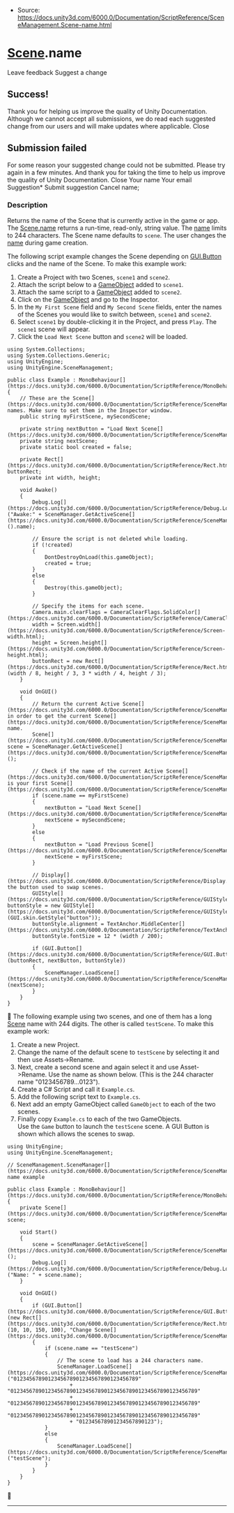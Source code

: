 * Source: https://docs.unity3d.com/6000.0/Documentation/ScriptReference/SceneManagement.Scene-name.html

#  [Scene](https://docs.unity3d.com/6000.0/Documentation/ScriptReference/SceneManagement.Scene.html).name
Leave feedback
Suggest a change
## Success!
Thank you for helping us improve the quality of Unity Documentation. Although we cannot accept all submissions, we do read each suggested change from our users and will make updates where applicable.
Close
## Submission failed
For some reason your suggested change could not be submitted. Please <a>try again</a> in a few minutes. And thank you for taking the time to help us improve the quality of Unity Documentation.
Close
Your name Your email Suggestion* Submit suggestion
Cancel
name; 
### Description
Returns the name of the Scene that is currently active in the game or app.
The [Scene.name](https://docs.unity3d.com/6000.0/Documentation/ScriptReference/Scene-name.html) returns a run-time, read-only, string value. The [name](https://docs.unity3d.com/6000.0/Documentation/ScriptReference/SceneManagement.Scene-name.html) limits to 244 characters. The Scene name defaults to `scene`. The user changes the [name](https://docs.unity3d.com/6000.0/Documentation/ScriptReference/SceneManagement.Scene-name.html) during game creation.  
  
The following script example changes the Scene depending on [GUI.Button](https://docs.unity3d.com/6000.0/Documentation/ScriptReference/GUI.Button.html) clicks and the name of the Scene. To make this example work:
  1. Create a Project with two Scenes, `scene1` and `scene2`.
  2. Attach the script below to a [GameObject](https://docs.unity3d.com/6000.0/Documentation/ScriptReference/GameObject.html) added to `scene1`.
  3. Attach the same script to a [GameObject](https://docs.unity3d.com/6000.0/Documentation/ScriptReference/GameObject.html) added to `scene2`.
  4. Click on the [GameObject](https://docs.unity3d.com/6000.0/Documentation/ScriptReference/GameObject.html) and go to the Inspector.
  5. In the `My First Scene` field and `My Second Scene` fields, enter the names of the Scenes you would like to switch between, `scene1` and `scene2`.
  6. Select `scene1` by double-clicking it in the Project, and press `Play`. The `scene1` scene will appear.
  7. Click the `Load Next Scene` button and `scene2` will be loaded.


```
using System.Collections;
using System.Collections.Generic;
using UnityEngine;
using UnityEngine.SceneManagement;  
  
public class Example : MonoBehaviour[](https://docs.unity3d.com/6000.0/Documentation/ScriptReference/MonoBehaviour.html)
{
    // These are the Scene[](https://docs.unity3d.com/6000.0/Documentation/ScriptReference/SceneManagement.Scene.html) names. Make sure to set them in the Inspector window.
    public string myFirstScene, mySecondScene;  
  
    private string nextButton = "Load Next Scene[](https://docs.unity3d.com/6000.0/Documentation/ScriptReference/SceneManagement.Scene.html)";
    private string nextScene;
    private static bool created = false;  
  
    private Rect[](https://docs.unity3d.com/6000.0/Documentation/ScriptReference/Rect.html) buttonRect;
    private int width, height;  
  
    void Awake()
    {
        Debug.Log[](https://docs.unity3d.com/6000.0/Documentation/ScriptReference/Debug.Log.html)("Awake:" + SceneManager.GetActiveScene[](https://docs.unity3d.com/6000.0/Documentation/ScriptReference/SceneManagement.SceneManager.GetActiveScene.html)().name);  
  
        // Ensure the script is not deleted while loading.
        if (!created)
        {
            DontDestroyOnLoad(this.gameObject);
            created = true;
        }
        else
        {
            Destroy(this.gameObject);
        }  
  
        // Specify the items for each scene.
        Camera.main.clearFlags = CameraClearFlags.SolidColor[](https://docs.unity3d.com/6000.0/Documentation/ScriptReference/CameraClearFlags.SolidColor.html);
        width = Screen.width[](https://docs.unity3d.com/6000.0/Documentation/ScriptReference/Screen-width.html);
        height = Screen.height[](https://docs.unity3d.com/6000.0/Documentation/ScriptReference/Screen-height.html);
        buttonRect = new Rect[](https://docs.unity3d.com/6000.0/Documentation/ScriptReference/Rect.html)(width / 8, height / 3, 3 * width / 4, height / 3);
    }  
  
    void OnGUI()
    {
        // Return the current Active Scene[](https://docs.unity3d.com/6000.0/Documentation/ScriptReference/SceneManagement.Scene.html) in order to get the current Scene[](https://docs.unity3d.com/6000.0/Documentation/ScriptReference/SceneManagement.Scene.html) name.
        Scene[](https://docs.unity3d.com/6000.0/Documentation/ScriptReference/SceneManagement.Scene.html) scene = SceneManager.GetActiveScene[](https://docs.unity3d.com/6000.0/Documentation/ScriptReference/SceneManagement.SceneManager.GetActiveScene.html)();  
  
        // Check if the name of the current Active Scene[](https://docs.unity3d.com/6000.0/Documentation/ScriptReference/SceneManagement.Scene.html) is your first Scene[](https://docs.unity3d.com/6000.0/Documentation/ScriptReference/SceneManagement.Scene.html).
        if (scene.name == myFirstScene)
        {
            nextButton = "Load Next Scene[](https://docs.unity3d.com/6000.0/Documentation/ScriptReference/SceneManagement.Scene.html)";
            nextScene = mySecondScene;
        }
        else
        {
            nextButton = "Load Previous Scene[](https://docs.unity3d.com/6000.0/Documentation/ScriptReference/SceneManagement.Scene.html)";
            nextScene = myFirstScene;
        }  
  
        // Display[](https://docs.unity3d.com/6000.0/Documentation/ScriptReference/Display.html) the button used to swap scenes.
        GUIStyle[](https://docs.unity3d.com/6000.0/Documentation/ScriptReference/GUIStyle.html) buttonStyle = new GUIStyle[](https://docs.unity3d.com/6000.0/Documentation/ScriptReference/GUIStyle.html)(GUI.skin.GetStyle("button"));
        buttonStyle.alignment = TextAnchor.MiddleCenter[](https://docs.unity3d.com/6000.0/Documentation/ScriptReference/TextAnchor.MiddleCenter.html);
        buttonStyle.fontSize = 12 * (width / 200);  
  
        if (GUI.Button[](https://docs.unity3d.com/6000.0/Documentation/ScriptReference/GUI.Button.html)(buttonRect, nextButton, buttonStyle))
        {
            SceneManager.LoadScene[](https://docs.unity3d.com/6000.0/Documentation/ScriptReference/SceneManagement.SceneManager.LoadScene.html)(nextScene);
        }
    }
}

```

The following example using two scenes, and one of them has a long [Scene](https://docs.unity3d.com/6000.0/Documentation/ScriptReference/SceneManagement.Scene.html) name with 244 digits. The other is called `testScene`. To make this example work:  
1. Create a new Project.  
2. Change the name of the default scene to `testScene` by selecting it and then use Assets->Rename.  
3. Next, create a second scene and again select it and use Asset->Rename. Use the name as shown below. (This is the 244 character name "0123456789...0123").  
4. Create a C# Script and call it `Example.cs`.  
5. Add the following script text to `Example.cs`.  
6. Next add an empty GameObject called `GameObject` to each of the two scenes.  
7. Finally copy `Example.cs` to each of the two GameObjects.  
Use the `Game` button to launch the `testScene` scene. A GUI Button is shown which allows the scenes to swap.
```
using UnityEngine;
using UnityEngine.SceneManagement;  
  
// SceneManagement.SceneManager[](https://docs.unity3d.com/6000.0/Documentation/ScriptReference/SceneManagement.SceneManager.html)-name example  
  
public class Example : MonoBehaviour[](https://docs.unity3d.com/6000.0/Documentation/ScriptReference/MonoBehaviour.html)
{
    private Scene[](https://docs.unity3d.com/6000.0/Documentation/ScriptReference/SceneManagement.Scene.html) scene;  
  
    void Start()
    {
        scene = SceneManager.GetActiveScene[](https://docs.unity3d.com/6000.0/Documentation/ScriptReference/SceneManagement.SceneManager.GetActiveScene.html)();
        Debug.Log[](https://docs.unity3d.com/6000.0/Documentation/ScriptReference/Debug.Log.html)("Name: " + scene.name);
    }  
  
    void OnGUI()
    {
        if (GUI.Button[](https://docs.unity3d.com/6000.0/Documentation/ScriptReference/GUI.Button.html)(new Rect[](https://docs.unity3d.com/6000.0/Documentation/ScriptReference/Rect.html)(10, 10, 150, 100), "Change Scene[](https://docs.unity3d.com/6000.0/Documentation/ScriptReference/SceneManagement.Scene.html)"))
        {
            if (scene.name == "testScene")
            {
                // The scene to load has a 244 characters name.
                SceneManager.LoadScene[](https://docs.unity3d.com/6000.0/Documentation/ScriptReference/SceneManagement.SceneManager.LoadScene.html)("0123456789012345678901234567890123456789"
                    + "012345678901234567890123456789012345678901234567890123456789"
                    + "012345678901234567890123456789012345678901234567890123456789"
                    + "012345678901234567890123456789012345678901234567890123456789"
                    + "012345678901234567890123");
            }
            else
            {
                SceneManager.LoadScene[](https://docs.unity3d.com/6000.0/Documentation/ScriptReference/SceneManagement.SceneManager.LoadScene.html)("testScene");
            }
        }
    }
}

```

* * *
